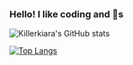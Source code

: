 
### Hello! I like coding and :lemon:s 

![Killerkiara's GitHub stats](github-stats-new.vercel.app/api?username=killerkiara&theme=outrun&show_icons=true&count_private=true)


[![Top Langs](https://github-readme-stats.vercel.app/api/top-langs/?username=killerkiara)](https://github.com/anuraghazra/github-readme-stats)
